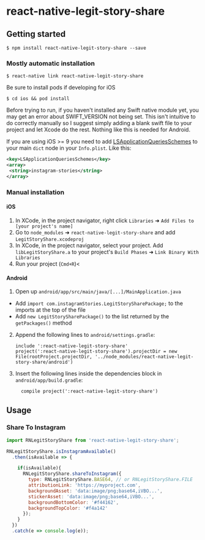 # react-native-legit-story-share

## Getting started

`$ npm install react-native-legit-story-share --save`

### Mostly automatic installation

`$ react-native link react-native-legit-story-share`

Be sure to install pods if developing for iOS

`$ cd ios && pod install `

Before trying to run, if you haven't installed any Swift native module yet, you may get an error about SWIFT_VERSION not being set. This isn't intuitive to do correctly manually so I suggest simply adding a blank swift file to your project and let Xcode do the rest. Nothing like this is needed for Android.

If you are using iOS >= 9 you need to add [LSApplicationQueriesSchemes](https://developer.apple.com/library/archive/documentation/General/Reference/InfoPlistKeyReference/Articles/LaunchServicesKeys.html#//apple_ref/doc/plist/info/LSApplicationQueriesSchemes) to your main `dict` node in your `Info.plist`. Like this:

```xml
<key>LSApplicationQueriesSchemes</key>
<array>
 <string>instagram-stories</string>
</array>
```


### Manual installation


#### iOS

1. In XCode, in the project navigator, right click `Libraries` ➜ `Add Files to [your project's name]`
2. Go to `node_modules` ➜ `react-native-legit-story-share` and add `LegitStoryShare.xcodeproj`
3. In XCode, in the project navigator, select your project. Add `libLegitStoryShare.a` to your project's `Build Phases` ➜ `Link Binary With Libraries`
4. Run your project (`Cmd+R`)<

#### Android

1. Open up `android/app/src/main/java/[...]/MainApplication.java`
  - Add `import com.instagramStories.LegitStorySharePackage;` to the imports at the top of the file
  - Add `new LegitStorySharePackage()` to the list returned by the `getPackages()` method
2. Append the following lines to `android/settings.gradle`:
  	```
  	include ':react-native-legit-story-share'
  	project(':react-native-legit-story-share').projectDir = new File(rootProject.projectDir, '../node_modules/react-native-legit-story-share/android')
  	```
3. Insert the following lines inside the dependencies block in `android/app/build.gradle`:
  	```
      compile project(':react-native-legit-story-share')
  	```


## Usage

### Share To Instagram
```javascript
import RNLegitStoryShare from 'react-native-legit-story-share';

RNLegitStoryShare.isInstagramAvailable()
  .then(isAvailable => {

    if(isAvailable){
      RNLegitStoryShare.shareToInstagram({
        type: RNLegitStoryShare.BASE64, // or RNLegitStoryShare.FILE
        attributionLink: 'https://myproject.com',
        backgroundAsset: 'data:image/png;base64,iVBO...',
        stickerAsset: 'data:image/png;base64,iVBO...',
        backgroundBottomColor: '#f44162',
        backgroundTopColor: '#f4a142'
      });
    }
  })
  .catch(e => console.log(e));
```
